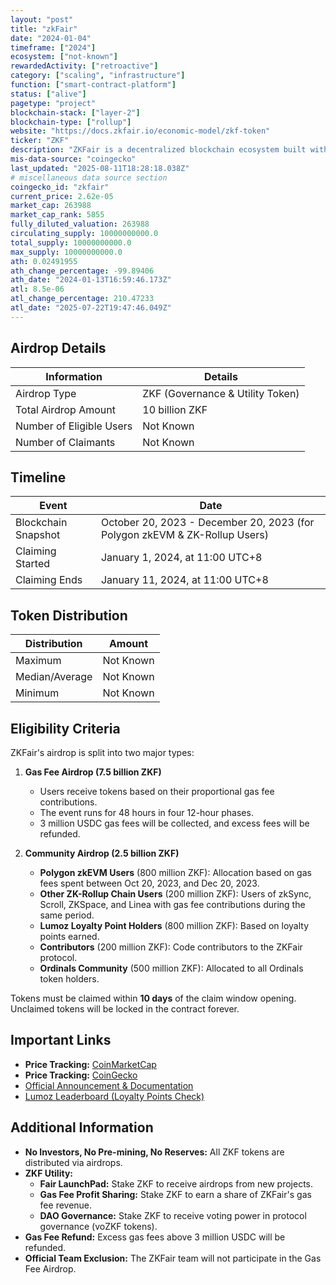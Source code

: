 ```yaml
---
layout: "post"
title: "zkFair"
date: "2024-01-04"
timeframe: ["2024"]
ecosystem: ["not-known"]
rewardedActivity: ["retroactive"]
category: ["scaling", "infrastructure"]
function: ["smart-contract-platform"]
status: ["alive"]
pagetype: "project"
blockchain-stack: ["layer-2"]
blockchain-type: ["rollup"]
website: "https://docs.zkfair.io/economic-model/zkf-token"
ticker: "ZKF"
description: "ZKFair is a decentralized blockchain ecosystem built with a 100% fair launch model, distributing all ZKF tokens through airdrops with no investors, reserves, or pre-mining."
mis-data-source: "coingecko"
last_updated: "2025-08-11T18:28:18.038Z"
# miscellaneous data source section
coingecko_id: "zkfair"
current_price: 2.62e-05
market_cap: 263988
market_cap_rank: 5855
fully_diluted_valuation: 263988
circulating_supply: 10000000000.0
total_supply: 10000000000.0
max_supply: 10000000000.0
ath: 0.02491955
ath_change_percentage: -99.89406
ath_date: "2024-01-13T16:59:46.173Z"
atl: 8.5e-06
atl_change_percentage: 210.47233
atl_date: "2025-07-22T19:47:46.049Z"
---
```


## Airdrop Details

| Information              | Details                          |
| ------------------------ | -------------------------------- |
| Airdrop Type             | ZKF (Governance & Utility Token) |
| Total Airdrop Amount     | 10 billion ZKF                   |
| Number of Eligible Users | Not Known                        |
| Number of Claimants      | Not Known                        |

## Timeline

| Event               | Date                                                                       |
| ------------------- | -------------------------------------------------------------------------- |
| Blockchain Snapshot | October 20, 2023 - December 20, 2023 (for Polygon zkEVM & ZK-Rollup Users) |
| Claiming Started    | January 1, 2024, at 11:00 UTC+8                                            |
| Claiming Ends       | January 11, 2024, at 11:00 UTC+8                                           |

## Token Distribution

| Distribution   | Amount    |
| -------------- | --------- |
| Maximum        | Not Known |
| Median/Average | Not Known |
| Minimum        | Not Known |

## Eligibility Criteria

ZKFair's airdrop is split into two major types:

1. **Gas Fee Airdrop (7.5 billion ZKF)**

   - Users receive tokens based on their proportional gas fee contributions.
   - The event runs for 48 hours in four 12-hour phases.
   - 3 million USDC gas fees will be collected, and excess fees will be refunded.

2. **Community Airdrop (2.5 billion ZKF)**
   - **Polygon zkEVM Users** (800 million ZKF): Allocation based on gas fees spent between Oct 20, 2023, and Dec 20, 2023.
   - **Other ZK-Rollup Chain Users** (200 million ZKF): Users of zkSync, Scroll, ZKSpace, and Linea with gas fee contributions during the same period.
   - **Lumoz Loyalty Point Holders** (800 million ZKF): Based on loyalty points earned.
   - **Contributors** (200 million ZKF): Code contributors to the ZKFair protocol.
   - **Ordinals Community** (500 million ZKF): Allocated to all Ordinals token holders.

Tokens must be claimed within **10 days** of the claim window opening. Unclaimed tokens will be locked in the contract forever.

## Important Links

- **Price Tracking:** [CoinMarketCap](https://coinmarketcap.com/currencies/zkfair)
- **Price Tracking:** [CoinGecko](https://www.coingecko.com/en/coins/zkfair)
- [Official Announcement & Documentation](https://docs.zkfair.io/economic-model/zkf-token)
- [Lumoz Leaderboard (Loyalty Points Check)](https://lumoz.org/leaderboard)

## Additional Information

- **No Investors, No Pre-mining, No Reserves:** All ZKF tokens are distributed via airdrops.
- **ZKF Utility:**
  - **Fair LaunchPad:** Stake ZKF to receive airdrops from new projects.
  - **Gas Fee Profit Sharing:** Stake ZKF to earn a share of ZKFair's gas fee revenue.
  - **DAO Governance:** Stake ZKF to receive voting power in protocol governance (voZKF tokens).
- **Gas Fee Refund:** Excess gas fees above 3 million USDC will be refunded.
- **Official Team Exclusion:** The ZKFair team will not participate in the Gas Fee Airdrop.